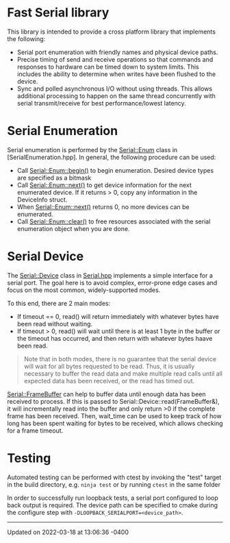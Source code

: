 # Fast Serial library


This library is intended to provide a cross platform library that implements the following:

* Serial port enumeration with friendly names and physical device paths.
* Precise timing of send and receive operations so that commands and responses to hardware can be timed down to system limits. This includes the ability to determine when writes have been flushed to the device.
* Sync and polled asynchronous I/O without using threads. This allows additional processing to happen on the same thread concurrently with serial transmit/receive for best performance/lowest latency.

# Serial Enumeration

Serial enumeration is performed by the [Serial::Enum](struct_serial_1_1_enum.md) class in [SerialEnumeration.hpp]. In general, the following procedure can be used:

* Call [Serial::Enum::begin()](struct_serial_1_1_enum.md#function-begin) to begin enumeration. Desired device types are specified as a bitmask
* Call [Serial::Enum::next()](struct_serial_1_1_enum.md#function-next) to get device information for the next enumerated device. If it returns > 0, copy any information in the DeviceInfo struct.
* When [Serial::Enum::next()](struct_serial_1_1_enum.md#function-next) returns 0, no more devices can be enumerated.
* Call [Serial::Enum::clear()](struct_serial_1_1_enum.md#function-clear) to free resources associated with the serial enumeration object when you are done.

# Serial Device

The [Serial::Device](struct_serial_1_1_device.md) class in [Serial.hpp](_serial_8hpp.md#file-serial.hpp) implements a simple interface for a serial port. The goal here is to avoid complex, error-prone edge cases and focus on the most common, widely-supported modes.

To this end, there are 2 main modes:

* If timeout == 0, read() will return immediately with whatever bytes have been read without waiting.
* If timeout > 0, read() will wait until there is at least 1 byte in the buffer or the timeout has occurred, and then return with whatever bytes haave been read.


> Note that in both modes, there is no guarantee that the serial device will wait for all bytes requested to be read. Thus, it is usually necessary to buffer the read data and make multiple read calls until all expected data has been received, or the read has timed out. 
> 
> 

[Serial::FrameBuffer](struct_serial_1_1_frame_buffer.md) can help to buffer data until enough data has been received to process. If this is passed to Serial::Device::read(FrameBuffer&), it will incrementally read into the buffer and only return >0 if the complete frame has been received. Then, wait_time can be used to keep track of how long has been spent waiting for bytes to be received, which allows checking for a frame timeout.


# Testing

Automated testing can be performed with ctest by invoking the "test" target in the build directory, e.g. `ninja test` or by running `ctest` in the same folder

In order to successfully run loopback tests, a serial port configured to loop back output is required. The device path can be specified to cmake during the configure step with `-DLOOPBACK_SERIALPORT=<device_path>`. 

-------------------------------

Updated on 2022-03-18 at 13:06:36 -0400
